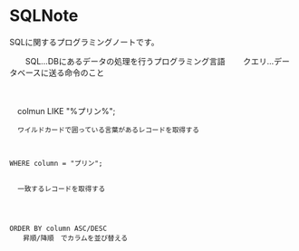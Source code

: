 # SQLNote
SQLに関するプログラミングノートです。



　　SQL…DBにあるデータの処理を行うプログラミング言語
　　クエリ…データベースに送る命令のこと

　　
  
  　colmun LIKE "%プリン%";
   
      ワイルドカードで囲っている言葉があるレコードを取得する
      
      
      
    WHERE column = "プリン";
    
    
      一致するレコードを取得する
      
      
      
      
    ORDER BY column ASC/DESC
    　　昇順/降順　でカラムを並び替える
